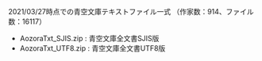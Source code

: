 2021/03/27時点での青空文庫テキストファイル一式
（作家数：914、ファイル数：16117）

- AozoraTxt_SJIS.zip : 青空文庫全文書SJIS版
- AozoraTxt_UTF8.zip : 青空文庫全文書UTF8版
